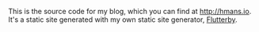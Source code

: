 This is the source code for my blog, which you can find at http://hmans.io. It's a static site generated with my own static site generator, [Flutterby](https://github.com/hmans/flutterby).

